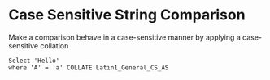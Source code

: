 # Case Sensitive String Comparison


Make a comparison behave in a case-sensitive manner by applying a case-sensitive collation

	Select 'Hello'
	where 'A' = 'a' COLLATE Latin1_General_CS_AS 
